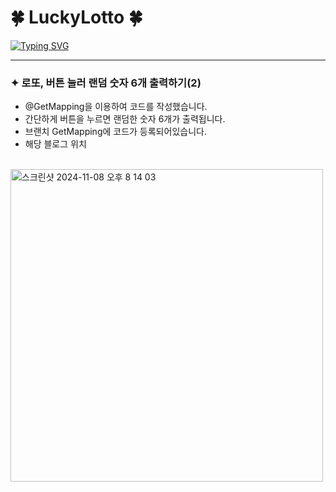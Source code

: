 
# 🍀  LuckyLotto  🍀

<a href="https://git.io/typing-svg"><img src="https://readme-typing-svg.demolab.com?font=Fira+Code&size=25&duration=4000&pause=1000&color=F0F780&multiline=true&repeat=false&width=435&lines=%EB%9E%9C%EB%8D%A4+%EC%88%AB%EC%9E%90+6%EA%B0%9C%EA%B0%80+%EC%B6%9C%EB%A0%A5%EB%90%98%EB%8A%94+%EC%9B%B9%EC%82%AC%EC%9D%B4%ED%8A%B8+" alt="Typing SVG" /></a>

****

### ✦ 로또, 버튼 눌러 랜덤 숫자 6개 출력하기(2)
+ @GetMapping을 이용하여 코드를 작성했습니다.
+ 간단하게 버튼을 누르면 랜덤한 숫자 6개가 출력됩니다.
+ 브랜치 GetMapping에 코드가 등록되어있습니다.
+ 해당 블로그 위치
</br></br>

<img width="500" alt="스크린샷 2024-11-08 오후 8 14 03" src="https://github.com/user-attachments/assets/b4a14d18-3c2e-4d89-8b63-114d9e770dc9">









